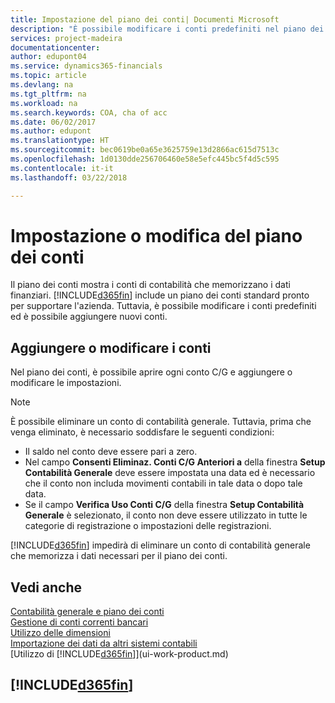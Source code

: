 ```yaml
---
title: Impostazione del piano dei conti| Documenti Microsoft
description: "È possibile modificare i conti predefiniti nel piano dei conti ed è possibile aggiungere nuovi conti."
services: project-madeira
documentationcenter: 
author: edupont04
ms.service: dynamics365-financials
ms.topic: article
ms.devlang: na
ms.tgt_pltfrm: na
ms.workload: na
ms.search.keywords: COA, cha of acc
ms.date: 06/02/2017
ms.author: edupont
ms.translationtype: HT
ms.sourcegitcommit: bec0619be0a65e3625759e13d2866ac615d7513c
ms.openlocfilehash: 1d0130dde256706460e58e5efc445bc5f4d5c595
ms.contentlocale: it-it
ms.lasthandoff: 03/22/2018

---
```

# <a name="setting-up-or-changing-the-chart-of-accounts"></a>Impostazione o modifica del piano dei conti
Il piano dei conti mostra i conti di contabilità che memorizzano i dati finanziari. [!INCLUDE[d365fin](includes/d365fin_md.md)] include un piano dei conti standard pronto per supportare l'azienda.
Tuttavia, è possibile modificare i conti predefiniti ed è possibile aggiungere nuovi conti.  

## <a name="adding-or-changing-accounts"></a>Aggiungere o modificare i conti
Nel piano dei conti, è possibile aprire ogni conto C/G e aggiungere o modificare le impostazioni.

> [!NOTE]  
>   È possibile eliminare un conto di contabilità generale. Tuttavia, prima che venga eliminato, è necessario soddisfare le seguenti condizioni:  

* Il saldo nel conto deve essere pari a zero.  
* Nel campo **Consenti Eliminaz. Conti C/G Anteriori a** della finestra **Setup Contabilità Generale** deve essere impostata una data ed è necessario che il conto non includa movimenti contabili in tale data o dopo tale data.  
* Se il campo **Verifica Uso Conti C/G** della finestra **Setup Contabilità Generale** è selezionato, il conto non deve essere utilizzato in tutte le categorie di registrazione o impostazioni delle registrazioni.  

[!INCLUDE[d365fin](includes/d365fin_md.md)] impedirà di eliminare un conto di contabilità generale che memorizza i dati necessari per il piano dei conti.  

## <a name="see-also"></a>Vedi anche
[Contabilità generale e piano dei conti](finance-general-ledger.md)  
[Gestione di conti correnti bancari](bank-manage-bank-accounts.md)  
[Utilizzo delle dimensioni](finance-dimensions.md)  
[Importazione dei dati da altri sistemi contabili](upload-data.md)  
[Utilizzo di [!INCLUDE[d365fin](includes/d365fin_md.md)]](ui-work-product.md)  

## [!INCLUDE[d365fin](includes/free_trial_md.md)]


